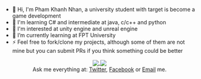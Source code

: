 - 👋 Hi, I'm Pham Khanh Nhan, a university student with target is become a game development
- 🔭 I'm learning C# and intermediate at java, c/c++ and python
- 👀 I'm interested at unity engine and unreal engine
- 🌱 I’m currently learning at FPT University
- ⚡ Feel free to fork/clone my projects, although some of them are not mine but you can submit PRs if you think something could be better 




<!--
*kleqing/kleqing* is a ✨ special ✨ repository because its README.md (this file) appears on your GitHub profile.

Here are some ideas to get you started:

- 🔭 I’m currently working on ...
- 🌱 I’m currently learning ...
- 👯 I’m looking to collaborate on ...
- 🤔 I’m looking for help with ...
- 💬 Ask me about ...
- 📫 How to reach me: ...
- 😄 Pronouns: ...
- ⚡ Fun fact: ...
-->

<div align="center">
<a href="https://github.com/anuraghazra/github-readme-stats#gh-dark-mode-only">
  <img align="center" src="https://github-readme-stats.vercel.app/api?username=kleqing&show_icons=true&theme=github_dark&hide_border=true"/>
</a>
<a href="https://github.com/anuraghazra/github-readme-stats#gh-light-mode-only">
  <img align="center" src="https://github-readme-stats.vercel.app/api?username=kleqing&show_icons=true&hide_border=true"/>
</a>
<!-- <a href="https://github.com/anuraghazra/github-readme-stats#gh-light-mode-only">
  <img align="center" src="https://github-readme-stats.vercel.app/api/top-langs/?username=kleqing&layout=compact&langs_count=8&size_weight=0.5&count_weight=0.5&hide_border=true"/>
</a>
<a href="https://github.com/anuraghazra/github-readme-stats#gh-dark-mode-only">
  <img align="center" src="https://github-readme-stats.vercel.app/api/top-langs/?username=kleqing&layout=compact&langs_count=8&theme=github_dark&size_weight=0.5&count_weight=0.5&hide_border=true"/>
</a>

<a href="https://github.com/denvercoder1/github-readme-streak-stats#gh-dark-mode-only">
  <img align="center" src="https://github-readme-streak-stats.herokuapp.com/?user=kleqing&theme=github-dark-blue&hide_border=true"/>
</a>
<a href="https://github.com/denvercoder1/github-readme-streak-stats#gh-light-mode-only">
  <img align="center" src="https://github-readme-streak-stats.herokuapp.com/?user=kleqing&hide_border=true"/>
</a> 
-->
</div>

<div align="center">
  Ask me everything at: <a href="http://twitter.com/kleqing24k">Twitter</a>, <a href="http://facebook.com/kleqing">Facebook</a> or <a href="mailto:kleqing24k@gmail.com">Email</a> me.<br>
</div>

